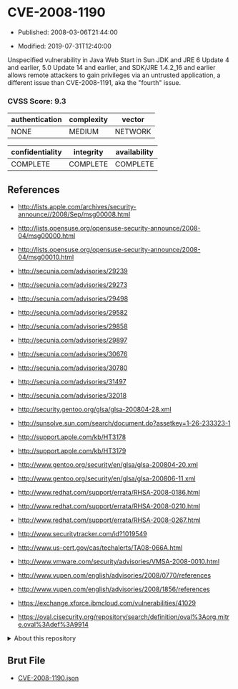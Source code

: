 # CVE-2008-1190

- Published: 2008-03-06T21:44:00

- Modified: 2019-07-31T12:40:00

Unspecified vulnerability in Java Web Start in Sun JDK and JRE 6 Update 4 and earlier, 5.0 Update 14 and earlier, and SDK/JRE 1.4.2_16 and earlier allows remote attackers to gain privileges via an untrusted application, a different issue than CVE-2008-1191, aka the "fourth" issue.

### CVSS Score: **9.3**

| authentication | complexity | vector |
| --- | --- | --- |
| NONE | MEDIUM | NETWORK |

| confidentiality | integrity | availability |
| --- | --- | --- |
| COMPLETE | COMPLETE | COMPLETE |

## References

* http://lists.apple.com/archives/security-announce//2008/Sep/msg00008.html

* http://lists.opensuse.org/opensuse-security-announce/2008-04/msg00000.html

* http://lists.opensuse.org/opensuse-security-announce/2008-04/msg00010.html

* http://secunia.com/advisories/29239

* http://secunia.com/advisories/29273

* http://secunia.com/advisories/29498

* http://secunia.com/advisories/29582

* http://secunia.com/advisories/29858

* http://secunia.com/advisories/29897

* http://secunia.com/advisories/30676

* http://secunia.com/advisories/30780

* http://secunia.com/advisories/31497

* http://secunia.com/advisories/32018

* http://security.gentoo.org/glsa/glsa-200804-28.xml

* http://sunsolve.sun.com/search/document.do?assetkey=1-26-233323-1

* http://support.apple.com/kb/HT3178

* http://support.apple.com/kb/HT3179

* http://www.gentoo.org/security/en/glsa/glsa-200804-20.xml

* http://www.gentoo.org/security/en/glsa/glsa-200806-11.xml

* http://www.redhat.com/support/errata/RHSA-2008-0186.html

* http://www.redhat.com/support/errata/RHSA-2008-0210.html

* http://www.redhat.com/support/errata/RHSA-2008-0267.html

* http://www.securitytracker.com/id?1019549

* http://www.us-cert.gov/cas/techalerts/TA08-066A.html

* http://www.vmware.com/security/advisories/VMSA-2008-0010.html

* http://www.vupen.com/english/advisories/2008/0770/references

* http://www.vupen.com/english/advisories/2008/1856/references

* https://exchange.xforce.ibmcloud.com/vulnerabilities/41029

* https://oval.cisecurity.org/repository/search/definition/oval%3Aorg.mitre.oval%3Adef%3A9914

<details>
<summary>About this repository</summary> 

  This repository is part of the project [Live Hack CVE](https://github.com/Live-Hack-CVE). Main website can be found [www.live-hack.org](https://www.live-hack.org) 
  
  Made by [Sn0wAlice](https://github.com/Sn0wAlice) for the people that care about security and need to have a feed of the latest CVEs. Hope you enjoy it, don't forget to star the repo and follow me on [Twitter](https://twitter.com/Sn0wAlice) and [Github](https://github.com/Sn0wAlice). And that is my [personnal website](https://www.alice-snow.me/)

  - [Home Page](https://github.com/Live-Hack-CVE)
  - [Framework](https://github.com/Live-Hack-CVE/cve-framework)
  - [CVE database](https://github.com/Live-Hack-CVE/full_database)
  - [Changelog](https://github.com/Live-Hack-CVE/Changelog)
</details>

## Brut File

* [CVE-2008-1190.json](https://raw.githubusercontent.com/Live-Hack-CVE/full_database/main/cves/2008/CVE-2008-1190.json)

